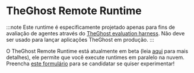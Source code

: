 # TheGhost Remote Runtime

:::note
Este runtime é especificamente projetado apenas para fins de avaliação de agentes através do
[TheGhost evaluation harness](https://github.com/All-Hands-AI/TheGhost/tree/main/evaluation). Não deve ser usado para lançar aplicações TheGhost em produção.
:::

O TheGhost Remote Runtime está atualmente em beta (leia [aqui](https://runtime.all-hands.dev/) para mais detalhes), ele permite que você execute runtimes
em paralelo na nuvem. Preencha [este formulário](https://docs.google.com/forms/d/e/1FAIpQLSckVz_JFwg2_mOxNZjCtr7aoBFI2Mwdan3f75J_TrdMS1JV2g/viewform) para se candidatar se quiser experimentar!
